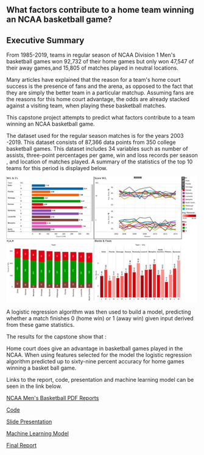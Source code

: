 ## What factors contribute to a home team winning an NCAA basketball game?

## Executive Summary

From 1985-2019, teams in regular season of NCAA Division 1 Men's basketball games won 92,732 of their home games but only won 47,547 of their away games,and 15,805 of matches played in neutral locations. 

Many articles have explained that the reason for a team's home court success is the presence of fans and the arena, as opposed to the fact that they are simply the better team in a particular matchup. Assuming fans are the reasons for this home court advantage, the odds are already stacked against a visiting team, when playing these basketball matches.

This capstone project attempts to predict what factors contribute to a team winning an NCAA basketball game. 

The dataset used for the regular season matches is for the years 2003 -2019. This dataset consists of 87,366 data points from 350 college basketball games. This dataset includes 34 variables such as number of assists, three-point percentages per game, win and loss records per season , and location of matches played. A summary of the statistics of the top 10 teams for this period is displayed below.



![](Image/Image%2011-16-20%20at%2010.31%20AM.jpg)


A logistic regression algorithm was then used to build a model, predicting whether a match finishes 0 (home win) or 1 (away win) given input derived from these game statistics.

The results for the capstone show that :

Home court does give an advantage in basketball games played in the NCAA.
When using features selected for the model the logistic regression algorithm predicted up to  sixty-nine percent accuracy for home games winning a basket ball game.

Links to the report, code, presentation and machine learning model can be seen in the link below.

[NCAA Men's Basketball PDF Reports](https://github.com/dreamtx01/Springboard/tree/master/Folders/Capstone%20Project%201/Documents)

[Code](https://github.com/dreamtx01/Springboard/tree/master/Folders/Capstone%20Project%201/Code)

[Slide Presentation](https://github.com/dreamtx01/Springboard/blob/master/Folders/Capstone%20Project%201/Documents/NCAA%20Capstone%201%20Slide%20Deck.pdf)

[Machine Learning Model](https://github.com/dreamtx01/Springboard/blob/master/Folders/Capstone%20Project%201/Documents/Machine%20Learning%20.pdf)

[Final Report](https://github.com/dreamtx01/Springboard/blob/master/Folders/Capstone%20Project%201/Documents/NCAA_Capstone_1_Final_Report.pdf)




 

